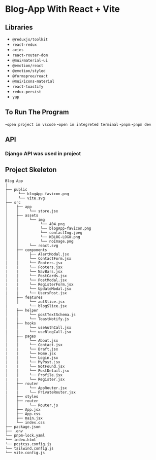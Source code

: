 # Blog-App With React + Vite

## Libraries
- `@reduxjs/toolkit`
- `react-redux`
- `axios`
- `react-router-dom`
- `@mui/material-ui`
- `@emotion/react`
- `@emotion/styled`
- `@formspree/react`
- `@mui/icons-material`
- `react-toastify`
- `redux-persist`
- `yup`

## To Run The Program
-`open project in vscode`
-`open in integreted terminal`
-`pnpm`
-`pnpm dev`

## API
<h3>Django API was used in project</h3>




## Project Skeleton

```
Blog App
|
├── public
│     └── blogApp-favicon.png
│     └── vite.svg
├── src
│    ├── app
│    │     └── store.jsx
│    ├── assets
│    │     └── img
│    │          └── 404.png
│    │          └── blogApp-favicon.png
│    │          └── contactImg.jpeg
│    │          └── KBLOG-LOGO.png
│    │          └── noImage.png
│    │     └── react.svg
│    ├── components
│    │     ├── AlertModal.jsx
│    │     └── ContactForm.jsx
|    |     └── Footers.jsx
|    |     └── Footers.jsx
|    |     └── NavBars.jsx
|    |     └── PostCards.jsx
|    |     └── PostModal.jsx
|    |     └── RegisterForm.jsx
|    |     └── UpdateModal.jsx
|    |     └── UsersPost.jsx
│    ├── features
│    │     └── autSlice.jsx
|          └── blogSlice.jsx
│    ├── helper
│    │     └── postTextSchema.js
|    |     └── ToastNotify.js
│    ├── hooks
│    │     └── useAuthCall.jsx
|    |     └── useBlogCall.jsx
│    ├── pages
│    │     └── About.jsx
|    |     └── Contact.jsx
|    |     └── Draft.jsx
|    |     └── Home.jsx
|    |     └── Login.jsx
|    |     └── MyPost.jsx
|    |     └── NotFound.jsx
|    |     └── PostDetail.jsx
|    |     └── Profile.jsx
|    |     └── Register.jsx
│    ├── router
│    │     └── AppRouter.jsx
|    |     └── PrivateRouter.jsx
│    ├── styles
│    ├── router
│    │     └── Router.js
│    ├── App.jsx
│    ├── App.css
│    ├── main.jsx
│    └── index.css
├── package.json
├── .env
└── pnpm-lock.yaml
└── index.html
└── postcss.config.js
└── tailwind.config.js
└── vite.config.js
```


















